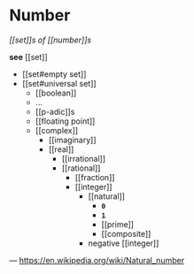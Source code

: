 # Number

_[[set]]s of [[number]]s_

**see** [[set]]

- [[set#empty set]]
- [[set#universal set]]
  - [[boolean]]
  - ...
  - [[p-adic]]s
  - [[floating point]]
  - [[complex]]
    - [[imaginary]]
    - [[real]]
      - [[irrational]]
      - [[rational]]
        - [[fraction]]
        - [[integer]]
          - [[natural]]
            - **`0`**
            - **`1`**
            - [[prime]]
            - [[composite]]
          - negative [[integer]]

&mdash; <https://en.wikipedia.org/wiki/Natural_number>

